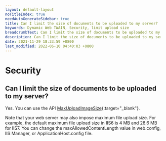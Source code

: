 ```yaml
---
layout: default-layout
noTitleIndex: true
needAutoGenerateSidebar: true
title: Can I limit the size of documents to be uploaded to my server?
keywords: Dynamic Web TWAIN, Security, limit upload size
breadcrumbText: Can I limit the size of documents to be uploaded to my server?
description: Can I limit the size of documents to be uploaded to my server?
date: 2021-11-29 18:33:59 +0800
last_modified: 2022-06-10 04:40:03 +0800
---
```


# Security

## Can I limit the size of documents to be uploaded to my server?

Yes. You can use the API [MaxUploadImageSize](/_articles/info/api/WebTwain_IO.md#maxuploadimagesize){:target="_blank"}.

Note that your web server may also impose maximum file upload size. For example, the default maximum file upload size in IIS6 is 4 MB and 28.6 MB for IIS7. You can change the maxAllowedContentLength value in web.config, IIS Manager, or ApplicationHost.config file.
